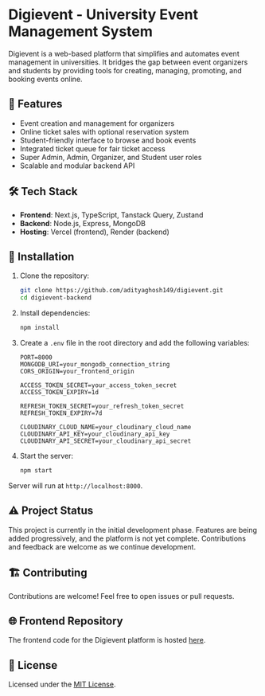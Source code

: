 # Digievent - University Event Management System

Digievent is a web-based platform that simplifies and automates event management in universities. It bridges the gap between event organizers and students by providing tools for creating, managing, promoting, and booking events online.

## 🚀 Features

- Event creation and management for organizers
- Online ticket sales with optional reservation system
- Student-friendly interface to browse and book events
- Integrated ticket queue for fair ticket access
- Super Admin, Admin, Organizer, and Student user roles
- Scalable and modular backend API

## 🛠️ Tech Stack

- **Frontend**: Next.js, TypeScript, Tanstack Query, Zustand
- **Backend**: Node.js, Express, MongoDB
- **Hosting**: Vercel (frontend), Render (backend)

## 📝 Installation

1. Clone the repository:

   ```bash
   git clone https://github.com/adityaghosh149/digievent.git
   cd digievent-backend
   ```

2. Install dependencies:

   ```bash
   npm install
   ```

3. Create a `.env` file in the root directory and add the following variables:

   ```env
   PORT=8000
   MONGODB_URI=your_mongodb_connection_string
   CORS_ORIGIN=your_frontend_origin

   ACCESS_TOKEN_SECRET=your_access_token_secret
   ACCESS_TOKEN_EXPIRY=1d

   REFRESH_TOKEN_SECRET=your_refresh_token_secret
   REFRESH_TOKEN_EXPIRY=7d

   CLOUDINARY_CLOUD_NAME=your_cloudinary_cloud_name
   CLOUDINARY_API_KEY=your_cloudinary_api_key
   CLOUDINARY_API_SECRET=your_cloudinary_api_secret
   ```

4. Start the server:

   ```bash
   npm start
   ```

Server will run at `http://localhost:8000`.

## ⚠️ Project Status

This project is currently in the initial development phase. Features are being added progressively, and the platform is not yet complete. Contributions and feedback are welcome as we continue development.

## 🏗️ Contributing

Contributions are welcome! Feel free to open issues or pull requests.

## 🌐 Frontend Repository

The frontend code for the Digievent platform is hosted [here](https://github.com/subx6789/digievent).


## 📄 License

Licensed under the [MIT License](LICENSE).


